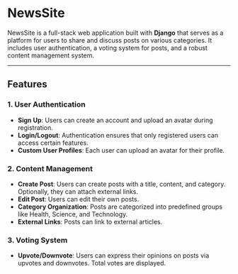 # NewsSite

NewsSite is a full-stack web application built with **Django** that serves as a platform for users to share and discuss posts on various categories. It includes user authentication, a voting system for posts, and a robust content management system.

---

## Features

### 1. **User Authentication**
- **Sign Up**: Users can create an account and upload an avatar during registration.
- **Login/Logout**: Authentication ensures that only registered users can access certain features.
- **Custom User Profiles**: Each user can upload an avatar for their profile.

### 2. **Content Management**
- **Create Post**: Users can create posts with a title, content, and category. Optionally, they can attach external links.
- **Edit Post**: Users can edit their own posts.
- **Category Organization**: Posts are categorized into predefined groups like Health, Science, and Technology.
- **External Links**: Posts can link to external articles.

### 3. **Voting System**
- **Upvote/Downvote**: Users can express their opinions on posts via upvotes and downvotes. Total votes are displayed.